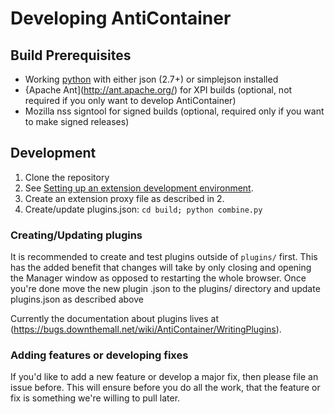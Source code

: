 # Developing AntiContainer

## Build Prerequisites

* Working [python](http://python.org/) with either json (2.7+) or simplejson installed
* {Apache Ant](http://ant.apache.org/) for XPI builds (optional, not required if you only want to develop AntiContainer)
* Mozilla nss signtool for signed builds (optional, required only if you want to make signed releases)

## Development

1. Clone the repository
2. See [Setting up an extension development environment](https://developer.mozilla.org/en/Setting_up_extension_development_environment).
3. Create an extension proxy file as described in 2.
4. Create/update plugins.json: `cd build; python combine.py`

### Creating/Updating plugins
It is recommended to create and test plugins outside of `plugins/` first. This has the added benefit that changes will take by only closing and opening the Manager window as opposed to restarting the whole browser.
Once you're done move the new plugin .json to the plugins/ directory and update plugins.json as described above

Currently the documentation about plugins lives at (https://bugs.downthemall.net/wiki/AntiContainer/WritingPlugins).

### Adding features or developing fixes
If you'd like to add a new feature or develop a major fix, then please file an issue before.
This will ensure before you do all the work, that the feature or fix is something we're willing to pull later.
